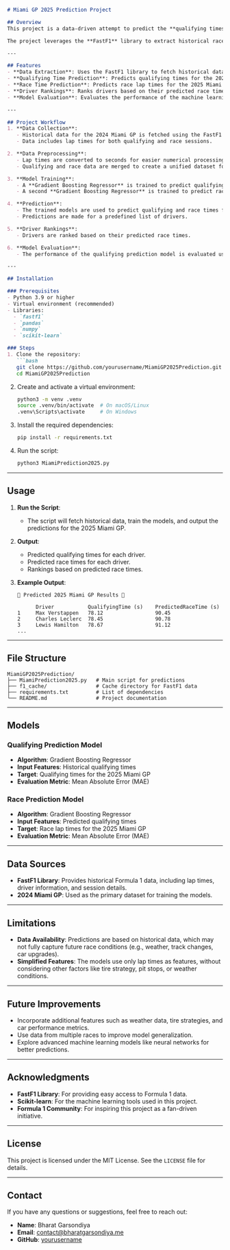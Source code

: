 
```markdown
# Miami GP 2025 Prediction Project

## Overview
This project is a data-driven attempt to predict the **qualifying times** and **race times** for the upcoming **2025 Miami Grand Prix**. As a passionate fan of Formula 1, I created this project to explore how historical data from previous races can be used to forecast future performance using machine learning models.

The project leverages the **FastF1** library to extract historical race and qualifying data, and uses **Gradient Boosting Regressors** from scikit-learn to make predictions. The results include predicted qualifying and race times for the 2025 Miami GP, along with rankings based on predicted race performance.

---

## Features
- **Data Extraction**: Uses the FastF1 library to fetch historical data for the 2024 Miami GP (qualifying and race sessions).
- **Qualifying Time Prediction**: Predicts qualifying times for the 2025 Miami GP using a machine learning model trained on historical qualifying data.
- **Race Time Prediction**: Predicts race lap times for the 2025 Miami GP using predicted qualifying times as input.
- **Driver Rankings**: Ranks drivers based on their predicted race times.
- **Model Evaluation**: Evaluates the performance of the machine learning models using Mean Absolute Error (MAE).

---

## Project Workflow
1. **Data Collection**:
   - Historical data for the 2024 Miami GP is fetched using the FastF1 library.
   - Data includes lap times for both qualifying and race sessions.

2. **Data Preprocessing**:
   - Lap times are converted to seconds for easier numerical processing.
   - Qualifying and race data are merged to create a unified dataset for training.

3. **Model Training**:
   - A **Gradient Boosting Regressor** is trained to predict qualifying times based on historical qualifying data.
   - A second **Gradient Boosting Regressor** is trained to predict race times using qualifying times as input.

4. **Prediction**:
   - The trained models are used to predict qualifying and race times for the 2025 Miami GP.
   - Predictions are made for a predefined list of drivers.

5. **Driver Rankings**:
   - Drivers are ranked based on their predicted race times.

6. **Model Evaluation**:
   - The performance of the qualifying prediction model is evaluated using Mean Absolute Error (MAE).

---

## Installation

### Prerequisites
- Python 3.9 or higher
- Virtual environment (recommended)
- Libraries:
  - `fastf1`
  - `pandas`
  - `numpy`
  - `scikit-learn`

### Steps
1. Clone the repository:
   ```bash
   git clone https://github.com/yourusername/MiamiGP2025Prediction.git
   cd MiamiGP2025Prediction
   ```

2. Create and activate a virtual environment:
   ```bash
   python3 -m venv .venv
   source .venv/bin/activate  # On macOS/Linux
   .venv\Scripts\activate     # On Windows
   ```

3. Install the required dependencies:
   ```bash
   pip install -r requirements.txt
   ```

4. Run the script:
   ```bash
   python3 MiamiPrediction2025.py
   ```

---

## Usage
1. **Run the Script**:
   - The script will fetch historical data, train the models, and output the predictions for the 2025 Miami GP.

2. **Output**:
   - Predicted qualifying times for each driver.
   - Predicted race times for each driver.
   - Rankings based on predicted race times.

3. **Example Output**:
   ```
   🏁 Predicted 2025 Miami GP Results 🏁

         Driver           QualifyingTime (s)    PredictedRaceTime (s)
   1     Max Verstappen   78.12                 90.45
   2     Charles Leclerc  78.45                 90.78
   3     Lewis Hamilton   78.67                 91.12
   ...
   ```

---

## File Structure
```
MiamiGP2025Prediction/
├── MiamiPrediction2025.py   # Main script for predictions
├── f1_cache/                # Cache directory for FastF1 data
├── requirements.txt         # List of dependencies
└── README.md                # Project documentation
```

---

## Models
### Qualifying Prediction Model
- **Algorithm**: Gradient Boosting Regressor
- **Input Features**: Historical qualifying times
- **Target**: Qualifying times for the 2025 Miami GP
- **Evaluation Metric**: Mean Absolute Error (MAE)

### Race Prediction Model
- **Algorithm**: Gradient Boosting Regressor
- **Input Features**: Predicted qualifying times
- **Target**: Race lap times for the 2025 Miami GP
- **Evaluation Metric**: Mean Absolute Error (MAE)

---

## Data Sources
- **FastF1 Library**: Provides historical Formula 1 data, including lap times, driver information, and session details.
- **2024 Miami GP**: Used as the primary dataset for training the models.

---

## Limitations
- **Data Availability**: Predictions are based on historical data, which may not fully capture future race conditions (e.g., weather, track changes, car upgrades).
- **Simplified Features**: The models use only lap times as features, without considering other factors like tire strategy, pit stops, or weather conditions.

---

## Future Improvements
- Incorporate additional features such as weather data, tire strategies, and car performance metrics.
- Use data from multiple races to improve model generalization.
- Explore advanced machine learning models like neural networks for better predictions.

---

## Acknowledgments
- **FastF1 Library**: For providing easy access to Formula 1 data.
- **Scikit-learn**: For the machine learning tools used in this project.
- **Formula 1 Community**: For inspiring this project as a fan-driven initiative.

---

## License
This project is licensed under the MIT License. See the `LICENSE` file for details.

---

## Contact
If you have any questions or suggestions, feel free to reach out:
- **Name**: Bharat Garsondiya
- **Email**: contact@bharatgarsondiya.me
- **GitHub**: [yourusername](https://github.com/bharatpatel7)
```
